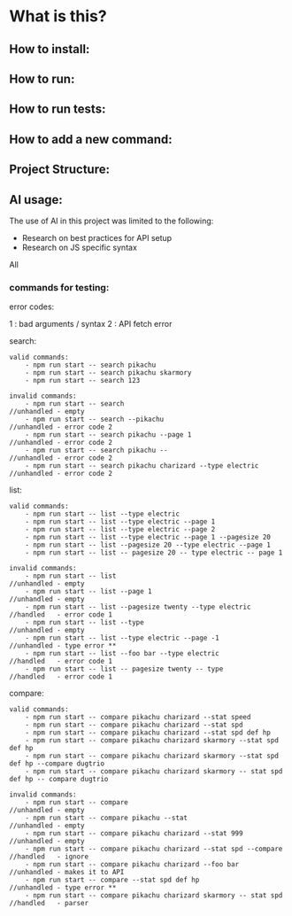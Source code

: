 # What is this?

##  How to install:

## How to run:

##  How to run tests:

##  How to add a new command:

##  Project Structure:



##  AI usage:

The use of AI in this project was limited to the following:

- Research on best practices for API setup
- Research on JS specific syntax

All 

### commands for testing:
error codes:

1 : bad arguments / syntax
2 : API fetch error


search:

    valid commands:
        - npm run start -- search pikachu
        - npm run start -- search pikachu skarmory
        - npm run start -- search 123

    invalid commands:
        - npm run start -- search                                               //unhandled - empty
        - npm run start -- search --pikachu                                     //unhandled - error code 2
        - npm run start -- search pikachu --page 1                              //unhandled - error code 2
        - npm run start -- search pikachu --                                    //unhandled - error code 2
        - npm run start -- search pikachu charizard --type electric             //unhandled - error code 2

list:

    valid commands:
        - npm run start -- list --type electric
        - npm run start -- list --type electric --page 1                        
        - npm run start -- list --type electric --page 2
        - npm run start -- list --type electric --page 1 --pagesize 20
        - npm run start -- list --pagesize 20 --type electric --page 1
        - npm run start -- list -- pagesize 20 -- type electric -- page 1

    invalid commands:
        - npm run start -- list                                                 //unhandled - empty
        - npm run start -- list --page 1                                        //unhandled - empty
        - npm run start -- list --pagesize twenty --type electric               //handled   - error code 1
        - npm run start -- list --type                                          //unhandled - empty
        - npm run start -- list --type electric --page -1                       //unhandled - type error **
        - npm run start -- list --foo bar --type electric                       //handled   - error code 1
        - npm run start -- list -- pagesize twenty -- type                      //handled   - error code 1

compare:

    valid commands:
        - npm run start -- compare pikachu charizard --stat speed
        - npm run start -- compare pikachu charizard --stat spd
        - npm run start -- compare pikachu charizard --stat spd def hp
        - npm run start -- compare pikachu charizard skarmory --stat spd def hp
        - npm run start -- compare pikachu charizard skarmory --stat spd def hp --compare dugtrio
        - npm run start -- compare pikachu charizard skarmory -- stat spd def hp -- compare dugtrio

    invalid commands:
        - npm run start -- compare                                              //unhandled - empty
        - npm run start -- compare pikachu --stat                               //unhandled - empty
        - npm run start -- compare pikachu charizard --stat 999                 //unhandled - empty
        - npm run start -- compare pikachu charizard --stat spd --compare       //handled   - ignore
        - npm run start -- compare pikachu charizard --foo bar                  //unhandled - makes it to API
        - npm run start -- compare --stat spd def hp                            //unhandled - type error **
        - npm run start -- compare pikachu charizard skarmory -- stat spd       //handled   - parser
